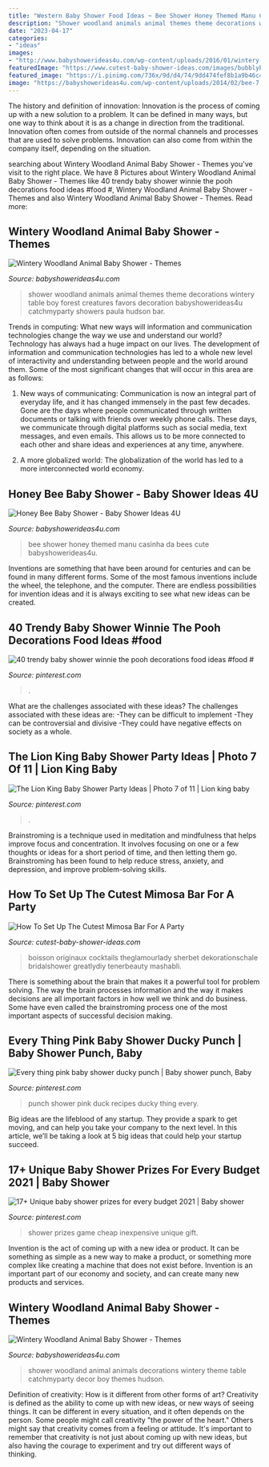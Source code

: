 ```yaml
---
title: "Western Baby Shower Food Ideas ~ Bee Shower Honey Themed Manu Casinha Da Bees Cute Babyshowerideas4u"
description: "Shower woodland animals animal themes theme decorations wintery table boy forest creatures favors decoration babyshowerideas4u catchmyparty showers paula hudson bar"
date: "2023-04-17"
categories:
- "ideas"
images:
- "http://www.babyshowerideas4u.com/wp-content/uploads/2016/01/wintery-woodland-animal-baby-shower-food-table-ideas-decor.jpg"
featuredImage: "https://www.cutest-baby-shower-ideas.com/images/bubblybar2.jpg"
featured_image: "https://i.pinimg.com/736x/9d/d4/74/9dd474fef8b1a9b46c4c707f95554df4.jpg"
image: "https://babyshowerideas4u.com/wp-content/uploads/2014/02/bee-7.jpg"
---
```



The history and definition of innovation:
Innovation is the process of coming up with a new solution to a problem. It can be defined in many ways, but one way to think about it is as a change in direction from the traditional. Innovation often comes from outside of the normal channels and processes that are used to solve problems. Innovation can also come from within the company itself, depending on the situation.

	

		
searching about Wintery Woodland Animal Baby Shower - Themes you've visit to the right place. We have 8 Pictures about Wintery Woodland Animal Baby Shower - Themes like 40 trendy baby shower winnie the pooh decorations food ideas #food #, Wintery Woodland Animal Baby Shower - Themes and also Wintery Woodland Animal Baby Shower - Themes. Read more:
		
    
## Wintery Woodland Animal Baby Shower - Themes

<img loading=lazy src="https://babyshowerideas4u.com/wp-content/uploads/2016/01/wintery-woodland-animal-baby-shower-food-table.jpg" onerror="this.onerror=null;this.src='https://tse3.mm.bing.net/th?id=OIP.ruxPEoN65rzeMvZi1vy7IAHaJ4&amp;pid=15.1';" alt="Wintery Woodland Animal Baby Shower - Themes">

_Source: babyshowerideas4u.com_

>shower woodland animals animal themes theme decorations wintery table boy forest creatures favors decoration babyshowerideas4u catchmyparty showers paula hudson bar. 

	

Trends in computing: What new ways will information and communication technologies change the way we use and understand our world?
Technology has always had a huge impact on our lives. The development of information and communication technologies has led to a whole new level of interactivity and understanding between people and the world around them. Some of the most significant changes that will occur in this area are as follows:
1) New ways of communicating: Communication is now an integral part of everyday life, and it has changed immensely in the past few decades. Gone are the days where people communicated through written documents or talking with friends over weekly phone calls. These days, we communicate through digital platforms such as social media, text messages, and even emails. This allows us to be more connected to each other and share ideas and experiences at any time, anywhere.

2) A more globalized world: The globalization of the world has led to a more interconnected world economy.

    
## Honey Bee Baby Shower - Baby Shower Ideas 4U

<img loading=lazy src="https://babyshowerideas4u.com/wp-content/uploads/2014/02/bee-7.jpg" onerror="this.onerror=null;this.src='https://tse1.mm.bing.net/th?id=OIP.07N56jD-A2tA9V6Y1wUHagHaLH&amp;pid=15.1';" alt="Honey Bee Baby Shower - Baby Shower Ideas 4U">

_Source: babyshowerideas4u.com_

>bee shower honey themed manu casinha da bees cute babyshowerideas4u. 

	

Inventions are something that have been around for centuries and can be found in many different forms. Some of the most famous inventions include the wheel, the telephone, and the computer. There are endless possibilities for invention ideas and it is always exciting to see what new ideas can be created.

    
## 40 Trendy Baby Shower Winnie The Pooh Decorations Food Ideas #food #

<img loading=lazy src="https://i.pinimg.com/736x/b4/93/66/b493662d6b2a31f460771aa2b3bca77f.jpg" onerror="this.onerror=null;this.src='https://tse2.mm.bing.net/th?id=OIP.iRZxLd1Q8DfUc6x2yfrOpwHaLH&amp;pid=15.1';" alt="40 trendy baby shower winnie the pooh decorations food ideas #food #">

_Source: pinterest.com_

>. 

	

What are the challenges associated with these ideas?
The challenges associated with these ideas are: 
-They can be difficult to implement
-They can be controversial and divisive
-They could have negative effects on society as a whole.

    
## The Lion King Baby Shower Party Ideas | Photo 7 Of 11 | Lion King Baby

<img loading=lazy src="https://i.pinimg.com/736x/9d/d4/74/9dd474fef8b1a9b46c4c707f95554df4.jpg" onerror="this.onerror=null;this.src='https://tse1.mm.bing.net/th?id=OIP.eKSmD3oCNmfTpXdx5l8e3gHaLH&amp;pid=15.1';" alt="The Lion King Baby Shower Party Ideas | Photo 7 of 11 | Lion king baby">

_Source: pinterest.com_

>. 

	

Brainstroming is a technique used in meditation and mindfulness that helps improve focus and concentration. It involves focusing on one or a few thoughts or ideas for a short period of time, and then letting them go. Brainstroming has been found to help reduce stress, anxiety, and depression, and improve problem-solving skills.

    
## How To Set Up The Cutest Mimosa Bar For A Party

<img loading=lazy src="https://www.cutest-baby-shower-ideas.com/images/bubblybar2.jpg" onerror="this.onerror=null;this.src='https://tse2.mm.bing.net/th?id=OIP.ujNbKkoQBrzfyUHEjpYNIAHaJ4&amp;pid=15.1';" alt="How To Set Up The Cutest Mimosa Bar For A Party">

_Source: cutest-baby-shower-ideas.com_

>boisson originaux cocktails theglamourlady sherbet dekorationschale bridalshower greatlydiy tenerbeauty mashabli. 

	

There is something about the brain that makes it a powerful tool for problem solving. The way the brain processes information and the way it makes decisions are all important factors in how well we think and do business. Some have even called the brainstroming process one of the most important aspects of successful decision making.

    
## Every Thing Pink Baby Shower Ducky Punch | Baby Shower Punch, Baby

<img loading=lazy src="https://i.pinimg.com/736x/22/dc/90/22dc900fa2f18b44fe86d4ff78693f0f--duck-punch-punch-recipes.jpg" onerror="this.onerror=null;this.src='https://tse1.mm.bing.net/th?id=OIP.LWGYiGvQdXXYK3SIQZqqQAHaJ4&amp;pid=15.1';" alt="Every thing pink baby shower ducky punch | Baby shower punch, Baby">

_Source: pinterest.com_

>punch shower pink duck recipes ducky thing every. 

	

Big ideas are the lifeblood of any startup. They provide a spark to get moving, and can help you take your company to the next level. In this article, we’ll be taking a look at 5 big ideas that could help your startup succeed.

    
## 17+ Unique Baby Shower Prizes For Every Budget 2021 | Baby Shower

<img loading=lazy src="https://i.pinimg.com/736x/22/e6/86/22e6862eb40366fb99a6d2a9bd72fa96.jpg" onerror="this.onerror=null;this.src='https://tse4.mm.bing.net/th?id=OIP.ZOfOO_H4KnGwgRaj0CFnlgHaLG&amp;pid=15.1';" alt="17+ Unique baby shower prizes for every budget 2021 | Baby shower">

_Source: pinterest.com_

>shower prizes game cheap inexpensive unique gift. 

	

Invention is the act of coming up with a new idea or product. It can be something as simple as a new way to make a product, or something more complex like creating a machine that does not exist before. Invention is an important part of our economy and society, and can create many new products and services.

    
## Wintery Woodland Animal Baby Shower - Themes

<img loading=lazy src="http://www.babyshowerideas4u.com/wp-content/uploads/2016/01/wintery-woodland-animal-baby-shower-food-table-ideas-decor.jpg" onerror="this.onerror=null;this.src='https://tse1.mm.bing.net/th?id=OIP.xgkf0DHW6F45BndDVXIKrgHaJ4&amp;pid=15.1';" alt="Wintery Woodland Animal Baby Shower - Themes">

_Source: babyshowerideas4u.com_

>shower woodland animal animals decorations wintery theme table catchmyparty decor boy themes hudson. 

	

Definition of creativity: How is it different from other forms of art?
Creativity is defined as the ability to come up with new ideas, or new ways of seeing things. It can be different in every situation, and it often depends on the person. Some people might call creativity "the power of the heart." Others might say that creativity comes from a feeling or attitude. It's important to remember that creativity is not just about coming up with new ideas, but also having the courage to experiment and try out different ways of thinking.

